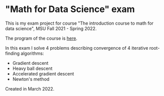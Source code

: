 # "Math for Data Science" exam
This is my exam project for course "The introduction course to math for data science", MSU Fall 2021 - Spring 2022. 

The program of the course is [here](https://github.com/MSUcourses/Data-Analysis-with-Python/tree/main/Math).

In this exam I solve 4 problems describing convergence of 4 iterative root-finding algorithms:
- Gradient descent
- Heavy ball descent
- Accelerated gradient descent
- Newton's method

Created in March 2022.

